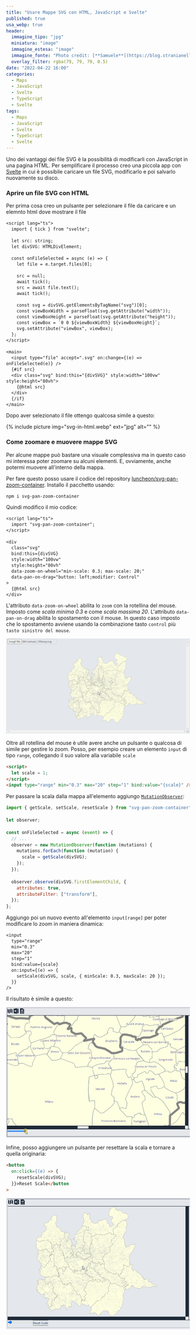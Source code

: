 ```yaml
---
title: "Usare Mappe SVG con HTML, JavaScript e Svelte"
published: true
usa_webp: true
header:
  immagine_tipo: "jpg"
  miniatura: "image"
  immagine_estesa: "image"
  immagine_fonte: "Photo credit: [**Samuele**](https://blog.stranianelli.com/)"
  overlay_filter: rgba(79, 79, 79, 0.5)
date: "2022-04-22 16:00"
categories:
  - Maps
  - JavaScript
  - Svelte
  - TypeScript
  - Svelte
tags:
  - Maps
  - JavaScript
  - Svelte
  - TypeScript
  - Svelte
---
```


Uno dei vantaggi dei file SVG è la possibilità di modificarli con JavaScript in una pagina HTML. Per semplificare il processo creo una piccola app con [Svelte](https://svelte.dev/) in cui è possibile caricare un file SVG, modificarlo e poi salvarlo nuovamente su disco.

### Aprire un file SVG con HTML

Per prima cosa creo un pulsante per selezionare il file da caricare e un elemnto html dove mostrare il file

```svelte
<script lang="ts">
  import { tick } from "svelte";

  let src: string;
  let divSVG: HTMLDivElement;

  const onFileSelected = async (e) => {
    let file = e.target.files[0];

    src = null;
    await tick();
    src = await file.text();
    await tick();

    const svg = divSVG.getElementsByTagName("svg")[0];
    const viewBoxWidth = parseFloat(svg.getAttribute("width"));
    const viewBoxHeight = parseFloat(svg.getAttribute("height"));
    const viewBox = `0 0 ${viewBoxWidth} ${viewBoxHeight}`;
    svg.setAttribute("viewBox", viewBox);
  };
</script>

<main>
  <input type="file" accept=".svg" on:change={(e) => onFileSelected(e)} />
  {#if src}
  <div class="svg" bind:this="{divSVG}" style:width="100vw" style:height="80vh">
    {@html src}
  </div>
  {/if}
</main>
```

Dopo aver selezionato il file ottengo qualcosa simile a questo:

{% include picture img="svg-in-html.webp" ext="jpg" alt="" %}

### Come zoomare e muovere mappe SVG

Per alcune mappe può bastare una visuale complessiva ma in questo caso mi interessa poter zoomare su alcuni elementi. E, ovviamente, anche potermi muovere all'interno della mappa.

Per fare questo posso usare il codice del repository [luncheon/svg-pan-zoom-container](https://github.com/luncheon/svg-pan-zoom-container). Installo il pacchetto usando:

```bash
npm i svg-pan-zoom-container
```

Quindi modifico il mio codice:

```svelte
<script lang="ts">
  import "svg-pan-zoom-container";
</script>

<div
  class="svg"
  bind:this={divSVG}
  style:width="100vw"
  style:height="80vh"
  data-zoom-on-wheel="min-scale: 0.3; max-scale: 20;"
  data-pan-on-drag="button: left;modifier: Control"
>
  {@html src}
</div>
```

L'attributo `data-zoom-on-wheel` abilita lo `zoom` con la rotellina del mouse. Imposto come _scala minima 0.3_ e come _scala massima 20_. L'attributo `data-pan-on-drag` abilita lo spostamento con il mouse. In questo caso imposto che lo spostamento avviene usando la combinazione tasto `control` più `tasto sinistro del mouse`.

![zoom-01.gif](https://raw.githubusercontent.com/el3um4s/strani-anelli-blog/master/_posts/2022/2022-04-22-usare-mappe-svg-con-svelte/zoom-01.gif)

Oltre all rotellina del mouse è utile avere anche un pulsante o qualcosa di simile per gestire lo zoom. Posso, per esempio creare un elemento `input` di tipo `range`, collegando il suo valore alla variabile `scale`

```html
<script>
  let scale = 1;
</script>
<input type="range" min="0.3" max="20" step="1" bind:value="{scale}" />
```

Per passare la scala dalla mappa all'elemento aggiungo [`MutationObserver`](https://github.com/luncheon/svg-pan-zoom-container#observation):

```js
import { getScale, setScale, resetScale } from "svg-pan-zoom-container";

let observer;

const onFileSelected = async (event) => {
  // ...
  observer = new MutationObserver(function (mutations) {
    mutations.forEach(function (mutation) {
      scale = getScale(divSVG);
    });
  });

  observer.observe(divSVG.firstElementChild, {
    attributes: true,
    attributeFilter: ["transform"],
  });
};
```

Aggiungo poi un nuovo evento all'elemento `input[range]` per poter modificare lo zoom in maniera dinamica:

```svelte
<input
  type="range"
  min="0.3"
  max="20"
  step="1"
  bind:value={scale}
  on:input={(e) => {
    setScale(divSVG, scale, { minScale: 0.3, maxScale: 20 });
  }}
/>
```

Il risultato è simile a questo:

![zoom-02.gif](https://raw.githubusercontent.com/el3um4s/strani-anelli-blog/master/_posts/2022/2022-04-22-usare-mappe-svg-con-svelte/zoom-02.gif)

Infine, posso aggiungere un pulsante per resettare la scala e tornare a quella originaria:

```html
<button
  on:click={(e) => {
    resetScale(divSVG);
  }}>Reset Scale</button
>
```

![zoom-03.gif](https://raw.githubusercontent.com/el3um4s/strani-anelli-blog/master/_posts/2022/2022-04-22-usare-mappe-svg-con-svelte/zoom-03.gif)
